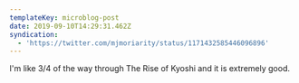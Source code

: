 ```yaml
---
templateKey: microblog-post
date: 2019-09-10T14:29:31.462Z
syndication:
  - 'https://twitter.com/mjmoriarity/status/1171432585446096896'
---
```


I'm like 3/4 of the way through The Rise of Kyoshi and it is extremely good.
